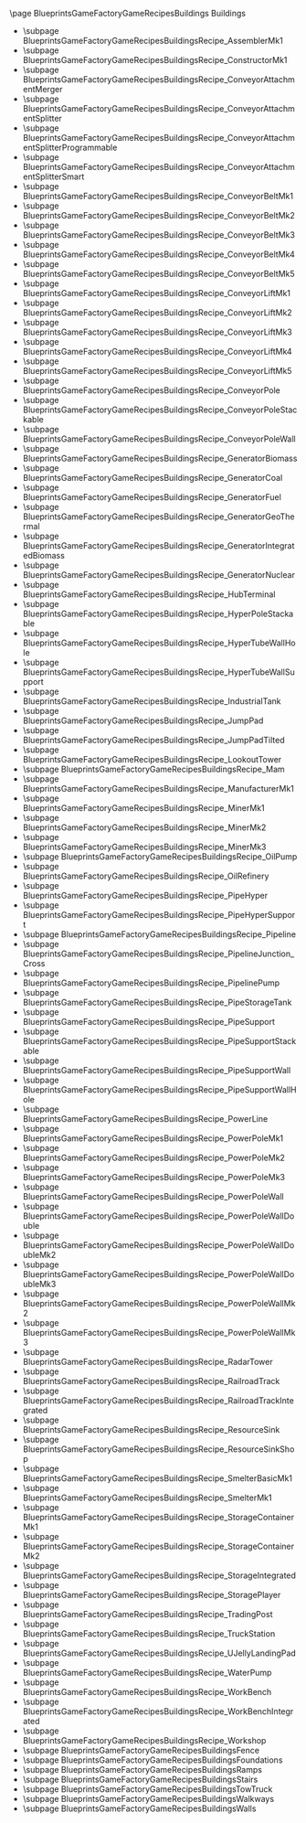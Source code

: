 \page BlueprintsGameFactoryGameRecipesBuildings Buildings
- \subpage BlueprintsGameFactoryGameRecipesBuildingsRecipe_AssemblerMk1
- \subpage BlueprintsGameFactoryGameRecipesBuildingsRecipe_ConstructorMk1
- \subpage BlueprintsGameFactoryGameRecipesBuildingsRecipe_ConveyorAttachmentMerger
- \subpage BlueprintsGameFactoryGameRecipesBuildingsRecipe_ConveyorAttachmentSplitter
- \subpage BlueprintsGameFactoryGameRecipesBuildingsRecipe_ConveyorAttachmentSplitterProgrammable
- \subpage BlueprintsGameFactoryGameRecipesBuildingsRecipe_ConveyorAttachmentSplitterSmart
- \subpage BlueprintsGameFactoryGameRecipesBuildingsRecipe_ConveyorBeltMk1
- \subpage BlueprintsGameFactoryGameRecipesBuildingsRecipe_ConveyorBeltMk2
- \subpage BlueprintsGameFactoryGameRecipesBuildingsRecipe_ConveyorBeltMk3
- \subpage BlueprintsGameFactoryGameRecipesBuildingsRecipe_ConveyorBeltMk4
- \subpage BlueprintsGameFactoryGameRecipesBuildingsRecipe_ConveyorBeltMk5
- \subpage BlueprintsGameFactoryGameRecipesBuildingsRecipe_ConveyorLiftMk1
- \subpage BlueprintsGameFactoryGameRecipesBuildingsRecipe_ConveyorLiftMk2
- \subpage BlueprintsGameFactoryGameRecipesBuildingsRecipe_ConveyorLiftMk3
- \subpage BlueprintsGameFactoryGameRecipesBuildingsRecipe_ConveyorLiftMk4
- \subpage BlueprintsGameFactoryGameRecipesBuildingsRecipe_ConveyorLiftMk5
- \subpage BlueprintsGameFactoryGameRecipesBuildingsRecipe_ConveyorPole
- \subpage BlueprintsGameFactoryGameRecipesBuildingsRecipe_ConveyorPoleStackable
- \subpage BlueprintsGameFactoryGameRecipesBuildingsRecipe_ConveyorPoleWall
- \subpage BlueprintsGameFactoryGameRecipesBuildingsRecipe_GeneratorBiomass
- \subpage BlueprintsGameFactoryGameRecipesBuildingsRecipe_GeneratorCoal
- \subpage BlueprintsGameFactoryGameRecipesBuildingsRecipe_GeneratorFuel
- \subpage BlueprintsGameFactoryGameRecipesBuildingsRecipe_GeneratorGeoThermal
- \subpage BlueprintsGameFactoryGameRecipesBuildingsRecipe_GeneratorIntegratedBiomass
- \subpage BlueprintsGameFactoryGameRecipesBuildingsRecipe_GeneratorNuclear
- \subpage BlueprintsGameFactoryGameRecipesBuildingsRecipe_HubTerminal
- \subpage BlueprintsGameFactoryGameRecipesBuildingsRecipe_HyperPoleStackable
- \subpage BlueprintsGameFactoryGameRecipesBuildingsRecipe_HyperTubeWallHole
- \subpage BlueprintsGameFactoryGameRecipesBuildingsRecipe_HyperTubeWallSupport
- \subpage BlueprintsGameFactoryGameRecipesBuildingsRecipe_IndustrialTank
- \subpage BlueprintsGameFactoryGameRecipesBuildingsRecipe_JumpPad
- \subpage BlueprintsGameFactoryGameRecipesBuildingsRecipe_JumpPadTilted
- \subpage BlueprintsGameFactoryGameRecipesBuildingsRecipe_LookoutTower
- \subpage BlueprintsGameFactoryGameRecipesBuildingsRecipe_Mam
- \subpage BlueprintsGameFactoryGameRecipesBuildingsRecipe_ManufacturerMk1
- \subpage BlueprintsGameFactoryGameRecipesBuildingsRecipe_MinerMk1
- \subpage BlueprintsGameFactoryGameRecipesBuildingsRecipe_MinerMk2
- \subpage BlueprintsGameFactoryGameRecipesBuildingsRecipe_MinerMk3
- \subpage BlueprintsGameFactoryGameRecipesBuildingsRecipe_OilPump
- \subpage BlueprintsGameFactoryGameRecipesBuildingsRecipe_OilRefinery
- \subpage BlueprintsGameFactoryGameRecipesBuildingsRecipe_PipeHyper
- \subpage BlueprintsGameFactoryGameRecipesBuildingsRecipe_PipeHyperSupport
- \subpage BlueprintsGameFactoryGameRecipesBuildingsRecipe_Pipeline
- \subpage BlueprintsGameFactoryGameRecipesBuildingsRecipe_PipelineJunction_Cross
- \subpage BlueprintsGameFactoryGameRecipesBuildingsRecipe_PipelinePump
- \subpage BlueprintsGameFactoryGameRecipesBuildingsRecipe_PipeStorageTank
- \subpage BlueprintsGameFactoryGameRecipesBuildingsRecipe_PipeSupport
- \subpage BlueprintsGameFactoryGameRecipesBuildingsRecipe_PipeSupportStackable
- \subpage BlueprintsGameFactoryGameRecipesBuildingsRecipe_PipeSupportWall
- \subpage BlueprintsGameFactoryGameRecipesBuildingsRecipe_PipeSupportWallHole
- \subpage BlueprintsGameFactoryGameRecipesBuildingsRecipe_PowerLine
- \subpage BlueprintsGameFactoryGameRecipesBuildingsRecipe_PowerPoleMk1
- \subpage BlueprintsGameFactoryGameRecipesBuildingsRecipe_PowerPoleMk2
- \subpage BlueprintsGameFactoryGameRecipesBuildingsRecipe_PowerPoleMk3
- \subpage BlueprintsGameFactoryGameRecipesBuildingsRecipe_PowerPoleWall
- \subpage BlueprintsGameFactoryGameRecipesBuildingsRecipe_PowerPoleWallDouble
- \subpage BlueprintsGameFactoryGameRecipesBuildingsRecipe_PowerPoleWallDoubleMk2
- \subpage BlueprintsGameFactoryGameRecipesBuildingsRecipe_PowerPoleWallDoubleMk3
- \subpage BlueprintsGameFactoryGameRecipesBuildingsRecipe_PowerPoleWallMk2
- \subpage BlueprintsGameFactoryGameRecipesBuildingsRecipe_PowerPoleWallMk3
- \subpage BlueprintsGameFactoryGameRecipesBuildingsRecipe_RadarTower
- \subpage BlueprintsGameFactoryGameRecipesBuildingsRecipe_RailroadTrack
- \subpage BlueprintsGameFactoryGameRecipesBuildingsRecipe_RailroadTrackIntegrated
- \subpage BlueprintsGameFactoryGameRecipesBuildingsRecipe_ResourceSink
- \subpage BlueprintsGameFactoryGameRecipesBuildingsRecipe_ResourceSinkShop
- \subpage BlueprintsGameFactoryGameRecipesBuildingsRecipe_SmelterBasicMk1
- \subpage BlueprintsGameFactoryGameRecipesBuildingsRecipe_SmelterMk1
- \subpage BlueprintsGameFactoryGameRecipesBuildingsRecipe_StorageContainerMk1
- \subpage BlueprintsGameFactoryGameRecipesBuildingsRecipe_StorageContainerMk2
- \subpage BlueprintsGameFactoryGameRecipesBuildingsRecipe_StorageIntegrated
- \subpage BlueprintsGameFactoryGameRecipesBuildingsRecipe_StoragePlayer
- \subpage BlueprintsGameFactoryGameRecipesBuildingsRecipe_TradingPost
- \subpage BlueprintsGameFactoryGameRecipesBuildingsRecipe_TruckStation
- \subpage BlueprintsGameFactoryGameRecipesBuildingsRecipe_UJellyLandingPad
- \subpage BlueprintsGameFactoryGameRecipesBuildingsRecipe_WaterPump
- \subpage BlueprintsGameFactoryGameRecipesBuildingsRecipe_WorkBench
- \subpage BlueprintsGameFactoryGameRecipesBuildingsRecipe_WorkBenchIntegrated
- \subpage BlueprintsGameFactoryGameRecipesBuildingsRecipe_Workshop
- \subpage BlueprintsGameFactoryGameRecipesBuildingsFence
- \subpage BlueprintsGameFactoryGameRecipesBuildingsFoundations
- \subpage BlueprintsGameFactoryGameRecipesBuildingsRamps
- \subpage BlueprintsGameFactoryGameRecipesBuildingsStairs
- \subpage BlueprintsGameFactoryGameRecipesBuildingsTowTruck
- \subpage BlueprintsGameFactoryGameRecipesBuildingsWalkways
- \subpage BlueprintsGameFactoryGameRecipesBuildingsWalls
